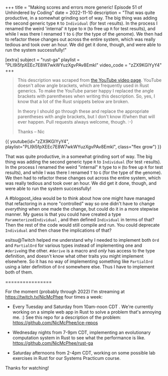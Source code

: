 +++
title = "Making scores and errors more generic! Episode 51 of Unhindered by Coding"
date = 2022-11-10
description = "That was quite productive, in a somewhat grinding sort of way. The big thing was adding the second generic type `R` to `Individual` (for test `r`esults). In the process I renamed the weird 'internal' `R` type to `H` (to free up `R` for test results), and while I was there I renamed `T` to `G` (for the type of the `g`enome). We then had to refactor these changes out across the entire system, which was really tedious and took over an hour. We did get it done, though, and were able to run the system successfully!"

[extra]
subject = "rust-ga"
playlist = "PLI9i5fpXEEc7E8W7wkWYuzXgvPAv8Emkl"
video_code = "zZX9KGlYyY4"
+++

> This description was scraped from
> [the YouTube video page](https://www.youtube.com/watch?v=zZX9KGlYyY4&list=PLI9i5fpXEEc7E8W7wkWYuzXgvPAv8Emkl).
> YouTube doesn't allow angle brackets, which are frequently used
> in Rust generics. To make the YouTube parser happy I replaced the
> angle brackets with parentheses when writing this description.
> So, yes, I know that a lot of the Rust snippets below are broken.
>
> In theory I should go through these and replace
> the appropriate parentheses with angle brackets, but I don't
> know if/when that will ever happen. Pull requests always
> welcome, though. :-)
>
> Thanks – Nic

<div>
 {{ 
    youtube(id="zZX9KGlYyY4", playlist="PLI9i5fpXEEc7E8W7wkWYuzXgvPAv8Emkl", class="flex grow")
 }} 
</div>

That was quite productive, in a somewhat grinding sort of way. The big thing was adding the second generic type `R` to `Individual` (for test `r`esults). In the process I renamed the weird "internal" `R` type to `H` (to free up `R` for test results), and while I was there I renamed `T` to `G` (for the type of the `g`enome). We then had to refactor these changes out across the entire system, which was really tedious and took over an hour. We did get it done, though, and were able to run the system successfully!

A #blogpost_idea would be to think about how one might have managed that refactoring in a more "controlled" way so one didn't have to change _everything_ when one made the change, but could do it in a more stepwise manner. My guess is that you could have created a type `ParameterizedIndividual` , and then defined `Individual` in terms of that? Then the rest of the code would still compile and run. You could deprecate `Individual` and then chase the implications of that?

esitsu@Twitch helped me understand why I needed to implement both `Ord` and `PartialOrd` for various types instead of implementing one and `#derive`ing the other. `#derive` is a macro and _only_ has access to the type definition, and doesn't know what other traits you might implement elsewhere. So it has no way of implementing something like `PartialOrd` using a later definition of `Ord` somewhere else. Thus I have to implement both of them.

================

For the moment (probably through 2022) I'm streaming at https://twitch.tv/NicMcPhee four times a week:

* Every Tuesday and Saturday from 10am-noon CDT . We're currently working on a simple web app in Rust to solve a problem that's annoying me. :) See this repo for a description of the problem: https://github.com/NicMcPhee/ice-repos

* Wednesday nights from 7-9pm CDT, implementing an evolutionary computation system in Rust to see what the performance is like. https://github.com/NicMcPhee/rust-ga

* Saturday afternoons from 2-4pm CDT, working on some possible lab exercises in Rust for our Systems Practicum course.

Thanks for watching!
